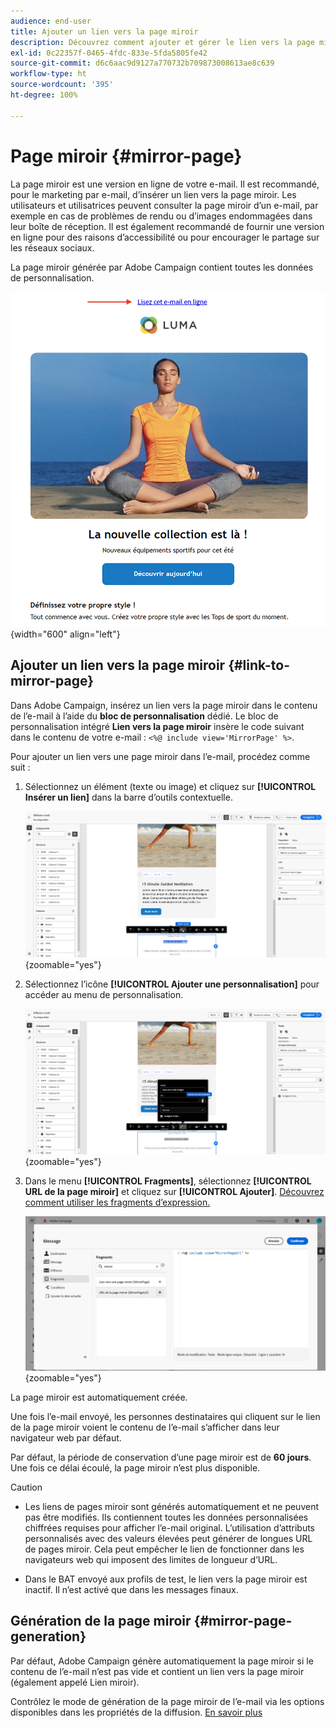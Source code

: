 ```yaml
---
audience: end-user
title: Ajouter un lien vers la page miroir
description: Découvrez comment ajouter et gérer le lien vers la page miroir.
exl-id: 0c22357f-0465-4fdc-833e-5fda5805fe42
source-git-commit: d6c6aac9d9127a770732b709873008613ae8c639
workflow-type: ht
source-wordcount: '395'
ht-degree: 100%

---
```


# Page miroir {#mirror-page}

La page miroir est une version en ligne de votre e-mail. Il est recommandé, pour le marketing par e-mail, d’insérer un lien vers la page miroir. Les utilisateurs et utilisatrices peuvent consulter la page miroir d’un e-mail, par exemple en cas de problèmes de rendu ou d’images endommagées dans leur boîte de réception. Il est également recommandé de fournir une version en ligne pour des raisons d’accessibilité ou pour encourager le partage sur les réseaux sociaux.

La page miroir générée par Adobe Campaign contient toutes les données de personnalisation.

![Exemple de lien miroir dans un e-mail](assets/mirror-page-link.png){width="600" align="left"}

## Ajouter un lien vers la page miroir {#link-to-mirror-page}

Dans Adobe Campaign, insérez un lien vers la page miroir dans le contenu de l’e-mail à l’aide du **bloc de personnalisation** dédié. Le bloc de personnalisation intégré **Lien vers la page miroir** insère le code suivant dans le contenu de votre e-mail : `<%@ include view='MirrorPage' %>`.

Pour ajouter un lien vers une page miroir dans l’e-mail, procédez comme suit :

1. Sélectionnez un élément (texte ou image) et cliquez sur **[!UICONTROL Insérer un lien]** dans la barre d’outils contextuelle.

   ![Barre d’outils contextuelle affichant l’option Insérer un lien](assets/message-tracking-mirror-page.png){zoomable="yes"}

1. Sélectionnez l’icône **[!UICONTROL Ajouter une personnalisation]** pour accéder au menu de personnalisation.

   ![Menu Personnalisation dans Adobe Campaign](assets/message-tracking-mirror-page_2.png){zoomable="yes"}

1. Dans le menu **[!UICONTROL Fragments]**, sélectionnez **[!UICONTROL URL de la page miroir]** et cliquez sur **[!UICONTROL Ajouter]**. [Découvrez comment utiliser les fragments d’expression.](../content/use-expression-fragments.md)

   ![Option URL de page miroir dans le menu Fragments](assets/message-tracking-mirror-page_3.png){zoomable="yes"}

La page miroir est automatiquement créée.

Une fois l’e-mail envoyé, les personnes destinataires qui cliquent sur le lien de la page miroir voient le contenu de l’e-mail s’afficher dans leur navigateur web par défaut.

Par défaut, la période de conservation d’une page miroir est de **60 jours**. Une fois ce délai écoulé, la page miroir n’est plus disponible.

>[!CAUTION]
>
>* Les liens de pages miroir sont générés automatiquement et ne peuvent pas être modifiés. Ils contiennent toutes les données personnalisées chiffrées requises pour afficher l’e-mail original. L’utilisation d’attributs personnalisés avec des valeurs élevées peut générer de longues URL de pages miroir. Cela peut empêcher le lien de fonctionner dans les navigateurs web qui imposent des limites de longueur d’URL.
>
>* Dans le BAT envoyé aux profils de test, le lien vers la page miroir est inactif. Il n’est activé que dans les messages finaux.

## Génération de la page miroir {#mirror-page-generation}

Par défaut, Adobe Campaign génère automatiquement la page miroir si le contenu de l’e-mail n’est pas vide et contient un lien vers la page miroir (également appelé Lien miroir).

Contrôlez le mode de génération de la page miroir de l’e-mail via les options disponibles dans les propriétés de la diffusion. [En savoir plus](../advanced-settings/delivery-settings.md#mirror)